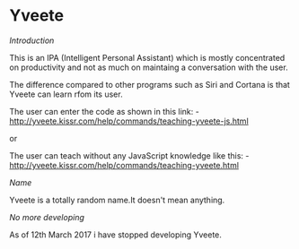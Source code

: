 # Yveete

<em>Introduction</em>

This is an IPA (Intelligent Personal Assistant) which is mostly concentrated on productivity and not as much on maintaing a conversation with the user.

The difference compared to other programs such as Siri and Cortana is that Yveete can learn rfom its user.

The user can enter the code as shown in this link:
-http://yveete.kissr.com/help/commands/teaching-yveete-js.html

or

The user can teach without any JavaScript knowledge like this:
-http://yveete.kissr.com/help/commands/teaching-yveete.html

<em>Name</em>

Yveete is a totally random name.It doesn't mean anything.

<em>No more developing</em>

As of 12th March 2017 i have stopped developing Yveete.
